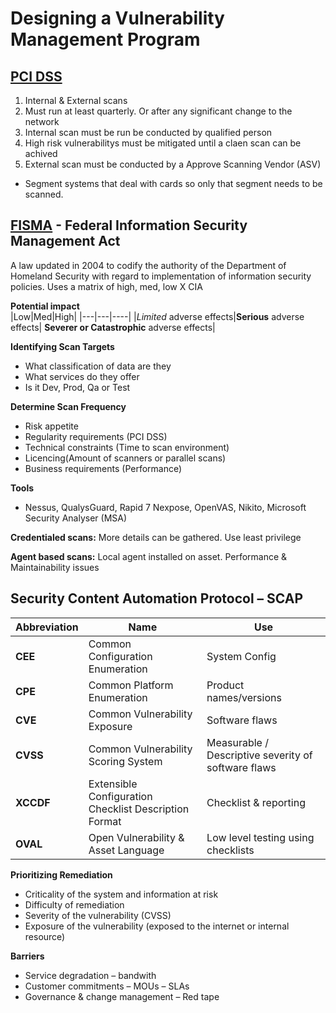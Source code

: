 # Designing a Vulnerability Management Program 

## **<u>PCI DSS</u>**

1.	Internal & External scans
2.	Must run at least quarterly. Or after any significant change to the network
3.	Internal scan must be run be conducted by qualified person
4.	High risk vulnerabilitys must be mitigated until a claen scan can be achived
5.	External scan must be conducted by a Approve Scanning Vendor (ASV)

- Segment systems that deal with cards so only that segment needs to be scanned. 

## **<u>FISMA</u>** - Federal Information Security Management Act  
A law updated in 2004 to codify the authority of the Department of Homeland Security with regard to implementation of information security policies. Uses a matrix of high, med, low X CIA

**Potential impact**  
|Low|Med|High|
|---|---|----|
|*Limited* adverse effects|**Serious** adverse effects| **Severer or Catastrophic** adverse effects|  


**Identifying Scan Targets**
- What classification of data are they
- What services do they offer
- Is it Dev, Prod, Qa or Test

**Determine Scan Frequency**
- Risk appetite 
- Regularity requirements (PCI DSS)
- Technical constraints (Time to scan environment)
- Licencing(Amount of scanners or parallel  scans)
- Business requirements (Performance)

**Tools**
- Nessus, QualysGuard, Rapid 7 Nexpose, OpenVAS, Nikito, Microsoft Security Analyser (MSA) 

**Credentialed scans:** More details can be gathered. Use least privilege  

**Agent based scans:** Local agent installed on asset. Performance & Maintainability issues  

## **Security Content Automation Protocol – SCAP**

| Abbreviation |Name|Use|
|--------------|----|---|
|**CEE**| Common Configuration Enumeration| System Config|
|**CPE**| Common Platform Enumeration | Product names/versions|
|**CVE**| Common Vulnerability Exposure | Software flaws|
|**CVSS**| Common Vulnerability Scoring System| Measurable / Descriptive severity of software flaws|
|**XCCDF**| Extensible Configuration Checklist Description Format | Checklist & reporting|
|**OVAL**|Open Vulnerability & Asset Language | Low level testing using checklists|

**Prioritizing Remediation**
- Criticality of the system and information at risk
- Difficulty of remediation
- Severity of the vulnerability (CVSS)
- Exposure of the vulnerability (exposed to the internet or internal resource) 

**Barriers**
- Service degradation – bandwith
- Customer commitments – MOUs – SLAs
- Governance & change management – Red tape




